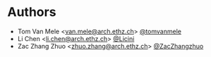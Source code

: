 # Authors

- Tom Van Mele <<van.mele@arch.ethz.ch>> [@tomvanmele](https://github.com/tomvanmele)
- Li Chen <<li.chen@arch.ethz.ch>> [@Licini](https://github.com/Licini)
- Zac Zhang Zhuo <<zhuo.zhang@arch.ethz.ch>> [@ZacZhangzhuo](https://github.com/ZacZhangzhuo)
